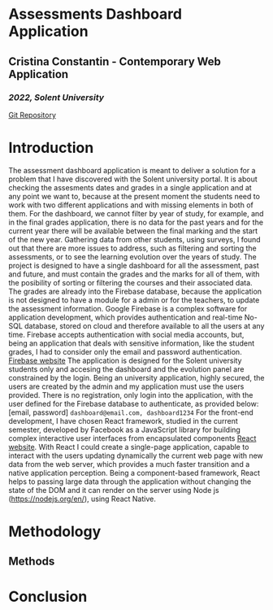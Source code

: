 # **Assessments Dashboard Application**
## **Cristina Constantin - Contemporary Web Application**
### _2022, Solent University_

[Git Repository](https://github.com/CristinaConsta/dashboard.git)


# Introduction

The assessment dashboard application is meant to deliver a solution for a problem that I have discovered with the Solent university portal. It is about checking the assesments dates and grades in a single application and at any point we want to, because at the present moment the students need to work with two different applications and with missing elements in both of them. For the dashboard, we cannot filter by year of study, for example, and in the final grades application, there is no data for the past years and for the current year there will be available between the final marking and the start of the new year. Gathering data from other students, using surveys, I found out that there are more issues to address, such as filtering and sorting the assessments, or to see the learning evolution over the years of study. The project is designed to have a single dashboard for all the assessment, past and future, and must contain the grades and the marks for all of them, with the posibility of sorting or filtering the courses and their associated data.
The grades are already into the Firebase database, because the application is not designed to have a module for a admin or for the teachers, to update the assessment information. Google Firebase is a complex software for application development, which provides authentication and real-time No-SQL database, stored on cloud and therefore available to all the users at any time. Firebase accepts authentication with social media accounts, but, being an application that deals with sensitive information, like the student grades, I had to consider only the email and password authentication. [Firebase website](https://firebase.google.com/)
The application is designed for the Solent university students only and accesing the dashboard and the evolution panel are constrained by the login. Being an university application, highly secured, the users are created by the admin and my application must use the users provided. There is no registration, only login into the application, with the user defined for the Firebase database to authenticate, as provided below:
[email, password]
`dashboard@email.com, dashboard1234`
For the front-end development, I have chosen React framework, studied in the current semester, developed by Facebook as a JavaScript library for building complex interactive user interfaces from encapsulated components [React website](https://reactjs.org/). With React I could create a single-page application, capable to interact with the users updating dynamically the current web page with new data from the web server, which provides a much faster transition and a native application perception. Being a component-based framework, React helps to passing large data through the application without changing the state of the DOM and it can render on the server using Node js (https://nodejs.org/en/), using React Native.

# Methodology

## Methods


# Conclusion



